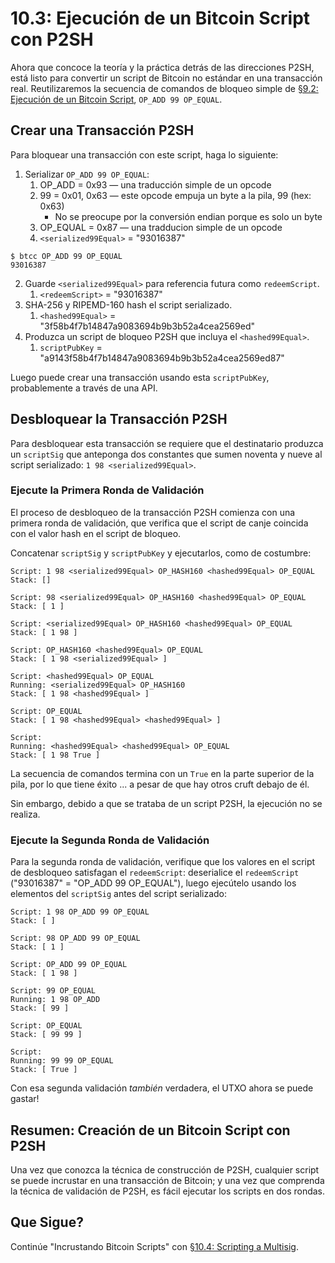 # 10.3: Ejecución de un Bitcoin Script con P2SH

Ahora que concoce la teoría y la práctica detrás de las direcciones P2SH, está listo para convertir un script de Bitcoin no estándar en una transacción real. Reutilizaremos la secuencia de comandos de bloqueo simple de [§9.2: Ejecución de un Bitcoin Script](09_2_Ejecutando_un_Script_Bitcoin.md), `OP_ADD 99 OP_EQUAL`.

## Crear una Transacción P2SH

Para bloquear una transacción con este script, haga lo siguiente:

1. Serializar `OP_ADD 99 OP_EQUAL`:
   1. OP_ADD = 0x93 — una traducción simple de un opcode
   2. 99 = 0x01, 0x63 — este opcode empuja un byte a la pila, 99 (hex: 0x63)
      * No se preocupe por la conversión endian porque es solo un byte
   3. OP_EQUAL = 0x87 — una tradducion simple de un opcode
   4. `<serialized99Equal>` = "93016387" 
   
```
$ btcc OP_ADD 99 OP_EQUAL
93016387
```

2. Guarde `<serialized99Equal>` para referencia futura como `redeemScript`.
   1. `<redeemScript>` = "93016387"
3. SHA-256 y RIPEMD-160 hash el script serializado.
   1. `<hashed99Equal>` = "3f58b4f7b14847a9083694b9b3b52a4cea2569ed"
4. Produzca un script de bloqueo P2SH que incluya el `<hashed99Equal>`.
   1. `scriptPubKey` = "a9143f58b4f7b14847a9083694b9b3b52a4cea2569ed87"

Luego puede crear una transacción usando esta `scriptPubKey`, probablemente a través de una API.

## Desbloquear la Transacción P2SH

Para desbloquear esta transacción se requiere que el destinatario produzca un `scriptSig` que anteponga dos constantes que sumen noventa y nueve al script serializado: `1 98 <serialized99Equal>`.

### Ejecute la Primera Ronda de Validación

El proceso de desbloqueo de la transacción P2SH comienza con una primera ronda de validación, que verifica que el script de canje coincida con el valor hash en el script de bloqueo. 

Concatenar `scriptSig` y `scriptPubKey` y ejecutarlos, como de costumbre:
```
Script: 1 98 <serialized99Equal> OP_HASH160 <hashed99Equal> OP_EQUAL
Stack: []

Script: 98 <serialized99Equal> OP_HASH160 <hashed99Equal> OP_EQUAL
Stack: [ 1 ]

Script: <serialized99Equal> OP_HASH160 <hashed99Equal> OP_EQUAL
Stack: [ 1 98 ]

Script: OP_HASH160 <hashed99Equal> OP_EQUAL
Stack: [ 1 98 <serialized99Equal> ]

Script: <hashed99Equal> OP_EQUAL
Running: <serialized99Equal> OP_HASH160
Stack: [ 1 98 <hashed99Equal> ]

Script: OP_EQUAL
Stack: [ 1 98 <hashed99Equal> <hashed99Equal> ]

Script: 
Running: <hashed99Equal> <hashed99Equal> OP_EQUAL
Stack: [ 1 98 True ]
```
La secuencia de comandos termina con un `True` en la parte superior de la pila, por lo que tiene éxito ... a pesar de que hay otros cruft debajo de él.

Sin embargo, debido a que se trataba de un script P2SH, la ejecución no se realiza. 

### Ejecute la Segunda Ronda de Validación

Para la segunda ronda de validación, verifique que los valores en el script de desbloqueo satisfagan el `redeemScript`: deserialice el `redeemScript` ("93016387" = "OP_ADD 99 OP_EQUAL"), luego ejecútelo usando los elementos del `scriptSig` antes del script serializado:

```
Script: 1 98 OP_ADD 99 OP_EQUAL
Stack: [ ]

Script: 98 OP_ADD 99 OP_EQUAL
Stack: [ 1 ]

Script: OP_ADD 99 OP_EQUAL
Stack: [ 1 98 ]

Script: 99 OP_EQUAL
Running: 1 98 OP_ADD
Stack: [ 99 ]

Script: OP_EQUAL
Stack: [ 99 99 ]

Script: 
Running: 99 99 OP_EQUAL
Stack: [ True ]
```
Con esa segunda validación _también_ verdadera, el UTXO ahora se puede gastar!

## Resumen: Creación de un Bitcoin Script con P2SH

Una vez que conozca la técnica de construcción de P2SH, cualquier script se puede incrustar en una transacción de Bitcoin; y una vez que comprenda la técnica de validación de P2SH, es fácil ejecutar los scripts en dos rondas.

## Que Sigue?

Continúe "Incrustando Bitcoin Scripts" con [§10.4: Scripting a Multisig](10_4_Codificando_una_Multifirma.md).
